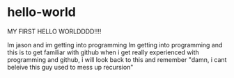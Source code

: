 # hello-world
MY FIRST HELLO WORLDDDD!!!!

Im jason and im getting into programming 
Im getting into programming and this is to get familiar with github
when i get really experienced with programming and github, i will look back to this and remember "damn, i cant beleive this guy used to mess up recursion"

